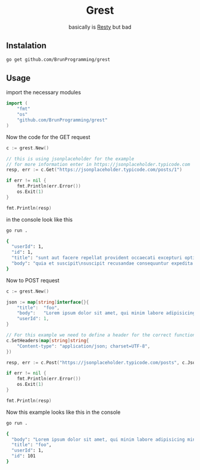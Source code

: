 <p align="center">
<h1 align="center">Grest</h1>
<p align="center">basically is <a href="https://github.com/go-resty/resty">Resty</a> but bad</p>

## Instalation

```bash
go get github.com/BrunProgramming/grest
```

## Usage

import the necessary modules

```go
import (
    "fmt"
    "os"
    "github.com/BrunProgramming/grest"
)
```

Now the code for the GET request

```go
c := grest.New()

// this is using jsonplaceholder for the example
// for more information enter in https://jsonplaceholder.typicode.com
resp, err := c.Get("https://jsonplaceholder.typicode.com/posts/1")

if err != nil {
    fmt.Println(err.Error())
    os.Exit(1)
}

fmt.Println(resp)
```

in the console look like this
```bash
go run .

{
  "userId": 1,
  "id": 1,
  "title": "sunt aut facere repellat provident occaecati excepturi optio reprehenderit",
  "body": "quia et suscipit\nsuscipit recusandae consequuntur expedita et cum\nreprehenderit molestiae ut ut quas totam\nnostrum rerum est autem sunt rem eveniet architecto"
}
```

Now to POST request

```go
c := grest.New()

json := map[string]interface{}{
	"title":  "foo",
	"body":   "Lorem ipsum dolor sit amet, qui minim labore adipisicing minim sint cillum sint consectetur cupidatat.",
	"userId": 1,
}

// For this example we need to define a header for the correct functioning of jsonplaceholder but this can change depending on what the specific parameters establish
c.SetHeaders(map[string]string{
    "Content-type": "application/json; charset=UTF-8",
})

resp, err := c.Post("https://jsonplaceholder.typicode.com/posts", c.Json(json))

if err != nil {
    fmt.Println(err.Error())
    os.Exit(1)
}

fmt.Println(resp)
```

Now this example looks like this in the console

```bash
go run .

{
  "body": "Lorem ipsum dolor sit amet, qui minim labore adipisicing minim sint cillum sint consectetur cupidatat.",
  "title": "foo",
  "userId": 1,
  "id": 101
}
```